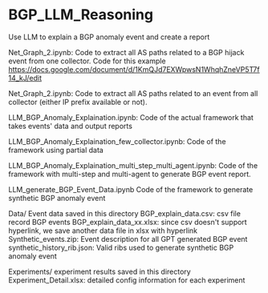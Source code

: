 # BGP_LLM_Reasoning
Use LLM to explain a BGP anomaly event and create a report

Net_Graph_2.ipynb:
  Code to extract all AS paths related to a BGP hijack event from one collector. Code for this example https://docs.google.com/document/d/1KmQJd7EXWpwsN1WhqhZneVP5T7f14_kJ/edit

Net_Graph_2.ipynb:
  Code to extract all AS paths related to an event from all collector (either IP prefix available or not).

LLM_BGP_Anomaly_Explaination.ipynb:
  Code of the actual framework that takes events' data and output reports

LLM_BGP_Anomaly_Explaination_few_collector.ipynb:
  Code of the framework using partial data

LLM_BGP_Anomaly_Explaination_multi_step_multi_agent.ipynb:
  Code of the framework with multi-step and multi-agent to generate BGP event report.

LLM_generate_BGP_Event_Data.ipynb
  Code of the framework to generate synthetic BGP anomaly event

Data/
  Event data saved in this directory
  BGP_explain_data.csv: csv file record BGP events
  BGP_explain_data_xx.xlsx: since csv doesn't support hyperlink, we save another data file in xlsx with hyperlink
  Synthetic_events.zip: Event description for all GPT generated BGP event
  synthetic_history_rib.json: Valid ribs used to generate synthetic BGP anomaly event

Experiments/
  experiment results saved in this directory
  Experiment_Detail.xlsx: detailed config information for each experiment
